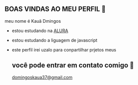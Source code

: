 ## BOAS VINDAS AO MEU PERFIL 🌸

meu nome é Kauã Dmingos

- estou estudando na [ALURA](https://www.alura.com.br)

- estou estudando a liguagem de javascript

- este perfil irei uzalo para conpartilhar prjetos meus

  ## você pode entrar em contato comigo 📧

  domingoskaua37@gmail.com

